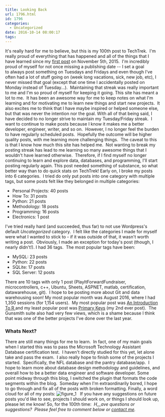 ```yaml
---
title: Looking Back
url: 1796.html
id: 1796
categories:
  - Uncategorized
date: 2016-10-14 08:00:17
tags:
---
```


It's really hard for me to believe, but this is my 100th post to TechTrek.  I'm really proud of everything that has happened and all of the things that I have learned since my [first post](/halloween-2015-trick-or-treaters-part-1-mysql-database/) on November 5th, 2015.  I'm incredibly proud of myself for not once missing a publishing date -- I set a goal to always post something on Tuesdays and Fridays and even though I've often had a lot of stuff going on (week long vacations, sick, new job, etc), I never missed that goal (except that one time I accidentally posted on Monday instead of Tuesday...).  Maintaining that streak was really important to me and I'm so proud of myself for keeping it going. This site has meant a lot to me.  It has been an awesome way for me to keep notes on what I'm learning and for motivating me to learn new things and start new projects.  It also excites me to think that I have maybe inspired or helped someone else, but that was never the intention nor the goal. With all of that being said, I have decided to no longer strive to maintain my Tuesday/Friday streak.  I want to continue to make posts because I know it makes me a better developer, engineer, writer, and so on.  However, I no longer feel the burden to have regularly scheduled posts.  Hopefully the outcome will be higher quality posts, with me learning more challenging things.  The caveat to this is that I know how much this site has helped me.  Not wanting to break my posting streak has lead to me learning so many awesome things that I wouldn't have learned otherwise.  Therefore, if I find myself no longer continuing to learn and explore data, databases, and programming, I'll start posting regularly again. This post needed something of substance, so what better way than to do quick stats on TechTrek! Early on, I broke my posts into 6 categories.  I tried do only put posts into one category with multiple tags, but some posts felt like they belonged in multiple categories:

*   Personal Projects: 40 posts
*   How To: 31 posts
*   Python: 21 posts
*   Methodology: 18 posts
*   Programming: 16 posts
*   Electronics: 1 post

I've tried really hard (and succeeded, thus far) to not use Wordpress's default _Uncategorized_ category.  I felt like the categories I made for myself were what I wanted to stick to - if it was outside of that, it wasn't worth writing a post.  Obviously, I made an exception for today's post (though, I nearly didn't!). I had 36 tags.  The most popular tags have been:

*   MySQL: 23 posts
*   Python: 22 posts
*   SQLite: 17 posts
*   SQL Server: 12 posts

There are 10 tags with only 1 post (PlayItForwardFundraiser, microcontrollers, c++, Ubuntu, Sheets, ASPNET, matlab, certification, datawarehouse, git).  I hope to be posting more about Git and data warehousing soon! My most popular month was August 2016, where I had 1,350 sessions (for 1,154 users).  My most popular post was [An Introduction To R ](/an-introduction-to-r/)and my least popular post was [Primary Keys](/primary-keys/) (my 2nd ever post).  The Gunsmith suite also had very few views, which is a shame because I think that was one of the better projects I've done over the last year.

### Whats Next?

There are still many things for me to learn.  In fact, one of my main goals when I started this was to pass the Microsoft Technology Assistant Database certification test.  I haven't directly studied for this yet, let alone take and pass the exam.  I also really hope to finish some of the projects I started.  Specifically, the NFL database and the pantry database/app.  I hope to learn more about database design methodology and guidelines, and overall how to be a better data engineer and software developer. Some point midway through this blog, I switched the plugin that formats the code segments within the blog.  Someday when I'm extraordinarily bored, I hope to go through and fix all of the posts with broken formatting. Finally, a word cloud for all of my posts: ![figure_1](/wp-content/uploads/2016/10/figure_1-1-300x225.png)   If you have any suggestions on future posts you'd like to see, projects I should work on, or things I should look up, please let me know! So, for the 100th time:  _H__ave questions or suggestions?  Please feel free to comment below or [contact me](/contact/)._